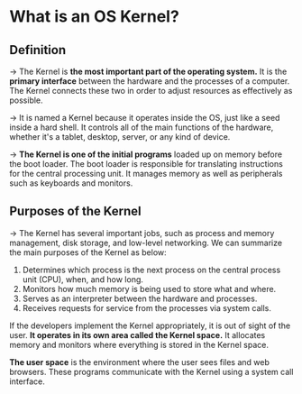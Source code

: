 # What is an OS Kernel?

## Definition

-> The Kernel is **the most important part of the operating system.** It is the **primary interface** between the hardware and the processes of a computer. The Kernel connects these two in order to adjust resources as effectively as possible.

-> It is named a Kernel because it operates inside the OS, just like a seed inside a hard shell. It controls all of the main functions of the hardware, whether it's a tablet, desktop, server, or any kind of device.

-> **The Kernel is one of the initial programs** loaded up on memory before the boot loader. The boot loader is responsible for translating instructions for the central processing unit. It manages memory as well as peripherals such as keyboards and monitors.

## Purposes of the Kernel

-> The Kernel has several important jobs, such as process and memory management, disk storage, and low-level networking. We can summarize the main purposes of the Kernel as below:

   1. Determines which process is the next process on the central process unit (CPU), when, and how long.
   2. Monitors how much memory is being used to store what and where.
   3. Serves as an interpreter between the hardware and processes.
   4. Receives requests for service from the processes via system calls.

If the developers implement the Kernel appropriately, it is out of sight of the user. **It operates in its own area called the Kernel space.** It allocates memory and monitors where everything is stored in the Kernel space.

**The user space** is the environment where the user sees files and web browsers. These programs communicate with the Kernel using a system call interface.
